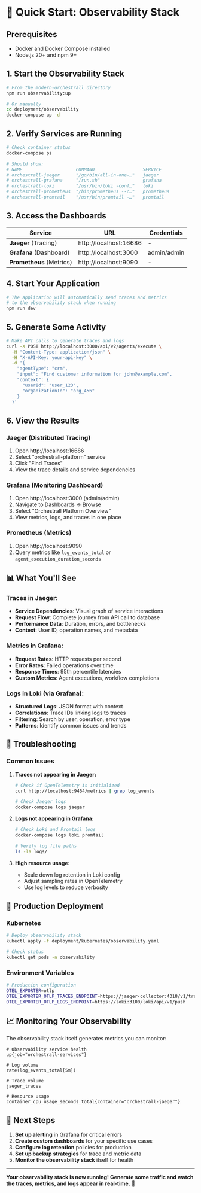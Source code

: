 # 🚀 Quick Start: Observability Stack

## Prerequisites

- Docker and Docker Compose installed
- Node.js 20+ and npm 9+

## 1. Start the Observability Stack

```bash
# From the modern-orchestrall directory
npm run observability:up

# Or manually
cd deployment/observability
docker-compose up -d
```

## 2. Verify Services are Running

```bash
# Check container status
docker-compose ps

# Should show:
# NAME                    COMMAND                  SERVICE             STATUS
# orchestrall-jaeger      "/go/bin/all-in-one-…"   jaeger              Up
# orchestrall-grafana     "/run.sh"                grafana             Up
# orchestrall-loki        "/usr/bin/loki -conf…"   loki                Up
# orchestrall-prometheus  "/bin/prometheus --c…"   prometheus          Up
# orchestrall-promtail    "/usr/bin/promtail -…"   promtail            Up
```

## 3. Access the Dashboards

| Service | URL | Credentials |
|---------|-----|-------------|
| **Jaeger** (Tracing) | http://localhost:16686 | - |
| **Grafana** (Dashboard) | http://localhost:3000 | admin/admin |
| **Prometheus** (Metrics) | http://localhost:9090 | - |

## 4. Start Your Application

```bash
# The application will automatically send traces and metrics
# to the observability stack when running
npm run dev
```

## 5. Generate Some Activity

```bash
# Make API calls to generate traces and logs
curl -X POST http://localhost:3000/api/v2/agents/execute \
  -H "Content-Type: application/json" \
  -H "X-API-Key: your-api-key" \
  -d '{
    "agentType": "crm",
    "input": "Find customer information for john@example.com",
    "context": {
      "userId": "user_123",
      "organizationId": "org_456"
    }
  }'
```

## 6. View the Results

### Jaeger (Distributed Tracing)
1. Open http://localhost:16686
2. Select "orchestrall-platform" service
3. Click "Find Traces"
4. View the trace details and service dependencies

### Grafana (Monitoring Dashboard)
1. Open http://localhost:3000 (admin/admin)
2. Navigate to Dashboards → Browse
3. Select "Orchestrall Platform Overview"
4. View metrics, logs, and traces in one place

### Prometheus (Metrics)
1. Open http://localhost:9090
2. Query metrics like `log_events_total` or `agent_execution_duration_seconds`

## 📊 What You'll See

### Traces in Jaeger:
- **Service Dependencies**: Visual graph of service interactions
- **Request Flow**: Complete journey from API call to database
- **Performance Data**: Duration, errors, and bottlenecks
- **Context**: User ID, operation names, and metadata

### Metrics in Grafana:
- **Request Rates**: HTTP requests per second
- **Error Rates**: Failed operations over time
- **Response Times**: 95th percentile latencies
- **Custom Metrics**: Agent executions, workflow completions

### Logs in Loki (via Grafana):
- **Structured Logs**: JSON format with context
- **Correlations**: Trace IDs linking logs to traces
- **Filtering**: Search by user, operation, error type
- **Patterns**: Identify common issues and trends

## 🔧 Troubleshooting

### Common Issues

1. **Traces not appearing in Jaeger:**
   ```bash
   # Check if OpenTelemetry is initialized
   curl http://localhost:9464/metrics | grep log_events

   # Check Jaeger logs
   docker-compose logs jaeger
   ```

2. **Logs not appearing in Grafana:**
   ```bash
   # Check Loki and Promtail logs
   docker-compose logs loki promtail

   # Verify log file paths
   ls -la logs/
   ```

3. **High resource usage:**
   - Scale down log retention in Loki config
   - Adjust sampling rates in OpenTelemetry
   - Use log levels to reduce verbosity

## 🚀 Production Deployment

### Kubernetes
```bash
# Deploy observability stack
kubectl apply -f deployment/kubernetes/observability.yaml

# Check status
kubectl get pods -n observability
```

### Environment Variables
```bash
# Production configuration
OTEL_EXPORTER=otlp
OTEL_EXPORTER_OTLP_TRACES_ENDPOINT=https://jaeger-collector:4318/v1/traces
OTEL_EXPORTER_OTLP_LOGS_ENDPOINT=https://loki:3100/loki/api/v1/push
```

## 📈 Monitoring Your Observability

The observability stack itself generates metrics you can monitor:

```promql
# Observability service health
up{job="orchestrall-services"}

# Log volume
rate(log_events_total[5m])

# Trace volume
jaeger_traces

# Resource usage
container_cpu_usage_seconds_total{container="orchestrall-jaeger"}
```

## 🎯 Next Steps

1. **Set up alerting** in Grafana for critical errors
2. **Create custom dashboards** for your specific use cases
3. **Configure log retention** policies for production
4. **Set up backup strategies** for trace and metric data
5. **Monitor the observability stack** itself for health

---

**Your observability stack is now running! Generate some traffic and watch the traces, metrics, and logs appear in real-time.** 🚀
